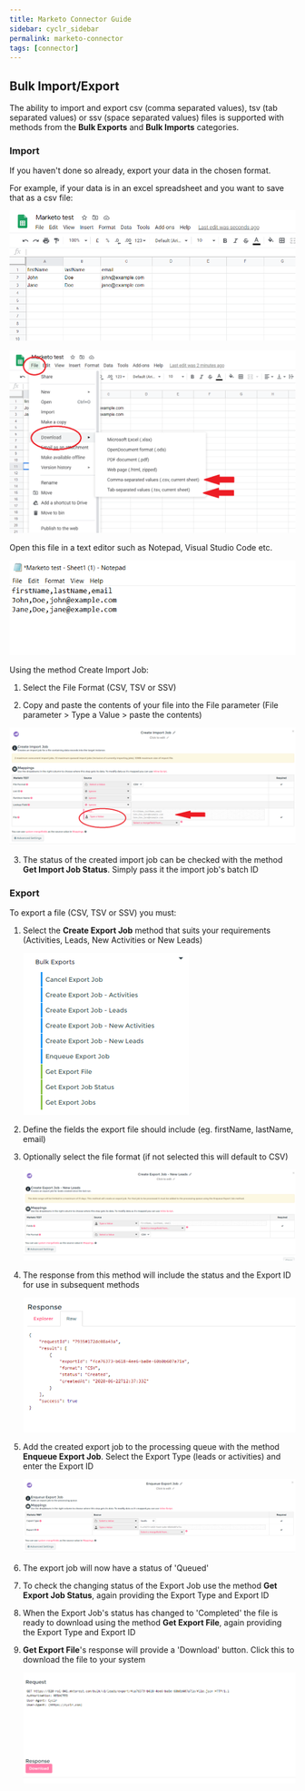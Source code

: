 ```yaml
---
title: Marketo Connector Guide
sidebar: cyclr_sidebar
permalink: marketo-connector
tags: [connector]
---
```


## Bulk Import/Export

The ability to import and export csv (comma separated values), tsv (tab separated values) or ssv (space separated values) files is supported with methods from the **Bulk Exports** and **Bulk Imports** categories.

### Import

If you haven't done so already, export your data in the chosen format.

For example, if your data is in an excel spreadsheet and you want to save that as a csv file:

![marketo spreadsheet](./images/marketo_import_1.png)

![marketo save as csv](./images/marketo_import_2.png)

Open this file in a text editor such as Notepad, Visual Studio Code etc.

![marketo csv raw](./images/marketo_import_3.png)

Using the method Create Import Job:

1. Select the File Format (CSV, TSV or SSV)

2. Copy and paste the contents of your file into the File parameter (File parameter > Type a Value > paste the contents)

![create import job configuration](./images/marketo_import_4.png)

3. The status of the created import job can be checked with the method **Get Import Job Status**. Simply pass it the import job's batch ID

### Export

To export a file (CSV, TSV or SSV) you must:

1. Select the **Create Export Job** method that suits your requirements (Activities, Leads, New Activities or New Leads)

   ![create import job configuration](./images/marketo_export_1.png)

2. Define the fields the export file should include (eg. firstName, lastName, email)

3. Optionally select the file format (if not selected this will default to CSV)

   ![create import job configuration](./images/marketo_export_2.png)

4. The response from this method will include the status and the Export ID for use in subsequent methods

   ![create import job configuration](./images/marketo_export_3.png)

5. Add the created export job to the processing queue with the method **Enqueue Export Job**. Select the Export Type (leads or activities) and enter the Export ID

   ![create import job configuration](./images/marketo_export_4.png)

6. The export job will now have a status of 'Queued'

7. To check the changing status of the Export Job use the method **Get Export Job Status**, again providing the Export Type and Export ID

8. When the Export Job's status has changed to 'Completed' the file is ready to download using the method **Get Export File**, again providing the Export Type and Export ID

9. **Get Export File**'s response will provide a 'Download' button. Click this to download the file to your system

   ![create import job configuration](./images/marketo_export_5.png)
